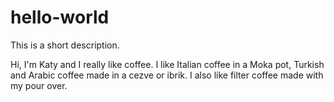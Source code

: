 # hello-world
This is a short description.

Hi, I'm Katy and I really like coffee. I like Italian coffee in a Moka pot, Turkish and Arabic coffee made in a cezve or ibrik. I also like filter coffee made with my pour over.

